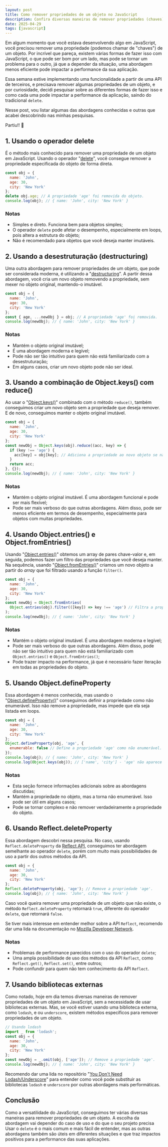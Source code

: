 ```yaml
---
layout: post
title: Como remover propriedades de um objeto no JavaScript
description: Confira diversas maneiras de remover propriedades (chaves) de um objeto em JavaScript.
date: 2025-04-29
tags: [javascript]
---
```


Em algum momento que você estava desenvolvendo algo em JavaScript, você precisou remover uma propriedade (podemos chamar de "chaves") de um objeto. Por incrível que pareça, existem várias formas de fazer isso com JavaScript, o que pode ser bom por um lado, mas pode se tornar um problema para o outro, já que a depender da situação, uma abordagem menos eficiente pode impactar a performance da sua aplicação.

Essa semana estive implementando uma funcionalidade a partir de uma API de terceiros, e precisava remover algumas propriedades de um objeto, e por curiosidade, decidi pesquisar sobre as diferentes formas de fazer isso e como cada uma pode impactar a performance da aplicação, saindo do tradicional `delete`.

Nesse post, vou listar algumas das abordagens conhecidas e outras que acabei descobrindo nas minhas pesquisas.

Partiu!! 🚀

## 1. Usando o operador delete

É o método mais conhecido para remover uma propriedade de um objeto em JavaScript. Usando o operador "[delete](https://developer.mozilla.org/en-US/docs/Web/JavaScript/Reference/Operators/delete)", você consegue remover a propriedade especificada do objeto de forma direta.

```javascript
const obj = {
  name: 'John',
  age: 30,
  city: 'New York'
};
delete obj.age; // A propriedade 'age' foi removida do objeto.
console.log(obj); // { name: 'John', city: 'New York' }
```
### Notas

- Simples e direto. Funciona bem para objetos simples;
- O operador `delete` pode afetar o desempenho, especialmente em loops, pois altera a estrutura do objeto;
- Não é recomendado para objetos que você deseja manter imutáveis.

## 2. Usando a desestruturação (destructuring)

Uma outra abordagem para remover propriedades de um objeto, que pode ser considerada moderna, é utilizando a "[destructuring](https://developer.mozilla.org/pt-BR/docs/Web/JavaScript/Reference/Operators/Destructuring)". A partir dessa abordagem, você cria um novo objeto removendo a propriedade, sem mexer no objeto original, mantendo-o imutável.

```javascript
const obj = {
  name: 'John',
  age: 30,
  city: 'New York'
};
const { age, ...newObj } = obj; // A propriedade 'age' foi removida.
console.log(newObj); // { name: 'John', city: 'New York' }
```

### Notas

- Mantém o objeto original imutável;
- É uma abordagem moderna e legível;
- Pode não ser tão intuitivo para quem não está familiarizado com a desestruturação;
- Em alguns casos, criar um novo objeto pode não ser ideal.

## 3. Usando a combinação de Object.keys() com reduce()

Ao usar o "[Object.keys()](https://developer.mozilla.org/pt-BR/docs/Web/JavaScript/Reference/Global_Objects/Object/keys)" combinado com o método `reduce()`, também conseguimos criar um novo objeto sem a propriedade que deseja remover. E de novo, conseguimos manter o objeto original imutável.

```javascript
const obj = {
  name: 'John',
  age: 30,
  city: 'New York'
};
const newObj = Object.keys(obj).reduce((acc, key) => {
  if (key !== 'age') {
    acc[key] = obj[key]; // Adiciona a propriedade ao novo objeto se não for 'age'.
  }
  return acc;
}, {});
console.log(newObj); // { name: 'John', city: 'New York' }
```
### Notas

- Mantém o objeto original imutável. É uma abordagem funcional e pode ser mais flexível;
- Pode ser mais verboso do que outras abordagens. Além disso, pode ser menos eficiente em termos de desempenho, especialmente para objetos com muitas propriedades.

## 4. Usando Object.entries() e Object.fromEntries()

Usando "[Object.entries()](https://developer.mozilla.org/pt-BR/docs/Web/JavaScript/Reference/Global_Objects/Object/entries)" obtemos um array de pares chave-valor e, em seguida, podemos fazer um filtro das propriedades que você deseja manter. Na sequência, usando "[Object.fromEntries()](https://developer.mozilla.org/pt-BR/docs/Web/JavaScript/Reference/Global_Objects/Object/fromEntries)" criamos um novo objeto a partir do _array_ que foi filtrado usando a função `filter()`.

```javascript
const obj = {
  name: 'John',
  age: 30,
  city: 'New York'
};
const newObj = Object.fromEntries(
  Object.entries(obj).filter(([key]) => key !== 'age') // Filtra a propriedade 'age'.
);
console.log(newObj); // { name: 'John', city: 'New York' }
```
### Notas

- Mantém o objeto original imutável. É uma abordagem moderna e legível;
- Pode ser mais verboso do que outras abordagens. Além disso, pode não ser tão intuitivo para quem não está familiarizado com `Object.entries()` e `Object.fromEntries()`;
- Pode trazer impacto na performance, já que é necessário fazer iteração em todas as propriedades do objeto.

## 5. Usando Object.defineProperty

Essa abordagem é menos conhecida, mas usando o "[Object.defineProperty()](https://developer.mozilla.org/pt-BR/docs/Web/JavaScript/Reference/Global_Objects/Object/defineProperty)" conseguimos definir a propriedade como não enumerável. Isso não remove a propriedade, mas impede que ela seja listada em loops.

```javascript
const obj = {
  name: 'John',
  age: 30,
  city: 'New York'
};
Object.defineProperty(obj, 'age', {
  enumerable: false // Define a propriedade 'age' como não enumerável.
});
console.log(obj); // { name: 'John', city: 'New York' }
console.log(Object.keys(obj)); // ['name', 'city'] - 'age' não aparece na lista de chaves.
```
### Notas

- Esta seção fornece informações adicionais sobre as abordagens discutidas;
- Mantém a propriedade no objeto, mas a torna não enumerável. Isso pode ser útil em alguns casos;
- Pode se tornar complexo e não remover verdadeiramente a propriedade do objeto.

## 6. Usando Reflect.deleteProperty

Essa abordagem descobri nessa pesquisa. No caso, usando `Reflect.deleteProperty` da [Reflect API](https://developer.mozilla.org/en-US/docs/Web/JavaScript/Reference/Global_Objects/Reflect), conseguimos ter abordagem semelhante ao operador `delete`, porém com muito mais possibilidades de uso a partir dos outros métodos da API.

```javascript
const obj = {
  name: 'John',
  age: 30,
  city: 'New York'
};
Reflect.deleteProperty(obj, 'age'); // Remove a propriedade 'age'.
console.log(obj); // { name: 'John', city: 'New York' }
```

Caso você queira remover uma propriedade de um objeto que não existe, o método `Reflect.deleteProperty` retornará `true`, diferente do operador `delete`, que retornará `false`.

Se tiver mais interesse em entender melhor sobre a API `Reflect`, recomendo dar uma lida na documentação no [Mozilla Developer Network](https://developer.mozilla.org/en-US/docs/Web/JavaScript/Reference/Global_Objects/Reflect).

### Notas

- Problemas de performance parecidos com o uso do operador `delete`;
- Uma ampla possibilidade de uso dos métodos da API `Reflect`, como `Reflect.get()`, `Reflect.set()`, entre outros;
- Pode confundir para quem não tem conhecimento da API `Reflect`.

## 7. Usando bibliotecas externas

Como notado, hoje em dia temos diversas maneiras de remover propriedades de um objeto em JavaScript, sem a necessidade de usar bibliotecas externas. Mas, se você estiver usando uma biblioteca externa, como `lodash`, e ou `underscore`, existem métodos específicos para remover propriedades de um objeto.

```javascript
// Usando lodash
import _ from 'lodash';
const obj = {
  name: 'John',
  age: 30,
  city: 'New York'
};
const newObj = _.omit(obj, ['age']); // Remove a propriedade 'age'.
console.log(newObj); // { name: 'John', city: 'New York' }
```
Recomendo dar uma lida no repositório "[You Don't Need Lodash/Underscore](https://github.com/you-dont-need/You-Dont-Need-Lodash-Underscore)" para entender como você pode substituir as bibliotecas `lodash` e `underscore` por outras abordagens mais performáticas.

## Conclusão

Como a versatilidade do JavaScript, conseguimos ter várias diversas maneiras para remover propriedades de um objeto. A escolha da abordagem vai depender do caso de uso e do que o seu projeto precisa Usar o `delete` é o mais comum e mais fácil de entender, mas as outras abordagens também são úteis em diferentes situações e que traz impactos positivos para a performance das suas aplicações.

